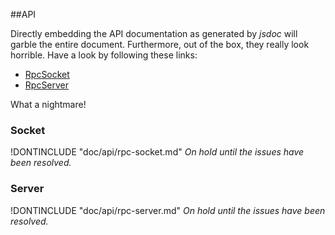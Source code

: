 ##API

Directly embedding the API documentation as generated by _jsdoc_ will garble the entire document. Furthermore, out of the box, they really look horrible. Have a look by following these links:

* [RpcSocket](https://github.com/eriksank/rpc-websocket/blob/master/doc/api/rpc-socket.md)
* [RpcServer](https://github.com/eriksank/rpc-websocket/blob/master/doc/api/rpc-server.md)

What a nightmare!

### Socket

!DONTINCLUDE "doc/api/rpc-socket.md"
_On hold until the issues have been resolved._

### Server

!DONTINCLUDE "doc/api/rpc-server.md"
_On hold until the issues have been resolved._

